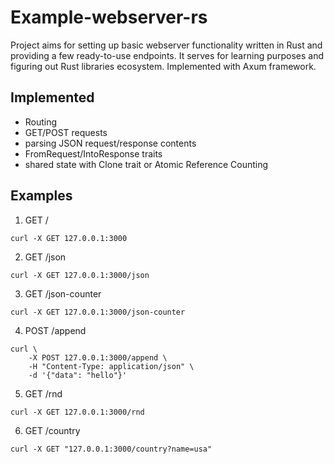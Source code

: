 # Example-webserver-rs

Project aims for setting up basic webserver functionality written in Rust and providing a few 
ready-to-use endpoints. It serves for learning purposes and figuring out Rust libraries ecosystem. Implemented
with Axum framework.

## Implemented
- Routing
- GET/POST requests
- parsing JSON request/response contents
- FromRequest/IntoResponse traits
- shared state with Clone trait or Atomic Reference Counting

## Examples

1. GET /
```shell
curl -X GET 127.0.0.1:3000
```

2. GET /json
```shell
curl -X GET 127.0.0.1:3000/json
```

3. GET /json-counter
```shell
curl -X GET 127.0.0.1:3000/json-counter
```

4. POST /append
```shell
curl \
    -X POST 127.0.0.1:3000/append \
    -H "Content-Type: application/json" \
    -d '{"data": "hello"}'
```

5. GET /rnd
```shell
curl -X GET 127.0.0.1:3000/rnd
```

6. GET /country
```shell
curl -X GET "127.0.0.1:3000/country?name=usa"
```
